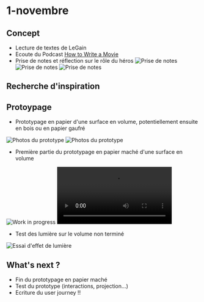 # 1-novembre

## Concept

- Lecture de textes de LeGain
- Ecoute du Podcast [How to Write a Movie](https://www.youtube.com/watch?v=vSX-DROZuzY&t=881s)
- Prise de notes et réflection sur le rôle du héros
![Prise de notes](/thoughts-podcast-1.jpg)
![Prise de notes](/thoughts-podcast-2.jpg)
![Prise de notes](/thoughts-podcast-3.jpg)

## Recherche d'inspiration

## Protoypage

- Prototypage en papier d'une surface en volume, potentiellement ensuite en bois ou en papier gaufré

![Photos du prototype](/vue-cote.jpg)
![Photos du prototype](/vue-haut.jpg)


- Première partie du prototypage en papier maché d'une surface en volume

![Work in progress](/papier-mache-wip.jpg)
![Work in progress](/papier-mache-wip1.mp4)

- Test des lumière sur le volume non terminé

![Essai d'effet de lumière](/papier-mache-light.jpg)

## What's next ?

- Fin du prototypage en papier maché
- Test du prototype (interactions, projection...)
- Ecriture du user journey !!
